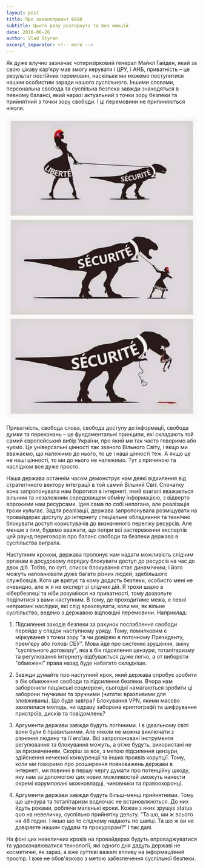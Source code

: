 ```yaml
---
layout: post
title: Про законопроект 6688
subtitle: Цього разу розгорнуто та без емоцій
date: 2018-06-26
author: Vlad Styran
excerpt_separator: <!-- more -->
---
```

Як дуже влучно зазначає чотиризірковий генерал Майкл Гайден, який за свою цікаву кар'єру мав змогу керувати і ЦРУ, і АНБ, приватність – це результат постійних перемовин, наскільки ми можемо поступитися нашим особистим заради нашого суспільного. Іншими словами, персональна свобода та суспільна безпека завжди знаходяться в певному балансі, який наразі актуальний з точки зору безпеки та прийнятний з точки зору свободи. І ці перемовини не припиняються ніколи.

![Liberte vs Securite](/img/liberte-vs-securite.jpeg)

<!-- more -->

Приватність, свобода слова, свобода доступу до інформації, свобода думки та переконань – це фундаментальні принципи, які складають той самий європейський вибір України, про який ми так часто говоримо або чуємо. Це універсальні цінності так званого Вільного Світу, і якщо ми вважаємо, що належимо до нього, то це і наші цінності теж. А якщо це не наші цінності, то ми до нього не належимо. Тут з причиною та наслідком все дуже просто.

Наша держава останнім часом демонструє нам деякі відхилення від стратегічного вектору інтеграції в той самий Вільний Світ. Спочатку вона запропонувала нам боротися в інтернеті, який взагалі вважається вільним та незалежним середовищем обміну інформацією, з відверто ворожими нам ресурсами. Ідея сама по собі непогана, але реалізація трохи кульгає. Задля реалізації, держава запропонувала розміщувати на провайдерах доступу до інтернету спеціальне обладнання та технічно блокувати доступ користувачів до визначеного переліку ресурсів. Але менше з тим, будемо вважати, що попри всі застереження експертів цей раунд переговорів про баланс свободи та безпеки держава в суспільства виграла.

Наступним кроком, держава пропонує нам надати можливість слідчим органам в досудовому порядку блокувати доступ до ресурсів на час до двох діб. Тобто, по суті, список блокування стає динамічним, і його можуть наповнювати дуже багато різних людей, здебільшого службовців. Кого це врятує та кому додасть безпеки, особисто мені не очевидно, але ж я не експерт зі слідчих дій. Я трохи шарю в кібербезпеці та ніби розуміюся на приватності, тому дозвольте поділитися з вами наступним. В тому, де проходитиме межа, є певні неприємні наслідки, які слід враховувати, коли ми, як вільне суспільство, ведемо з державою відповідні перемовини. Наприклад:

1. Підсилення заходів безпеки за рахунок послаблення свободи перейде у спадок наступному уряду. Тому, помилковим є міркування з точки зору "а чи довіряю я поточному Президенту, прем'єру або голові СБУ". Мова йде про системні зрушення, зміну "суспільного договору", яка в бік підсилення цензури, тоталітаризму та регулювання інтернету відбувається дуже легко, а от вибороти "обмежені" права назад буде набагато складніше.

2. Завжди думайте про наступний крок, який держава спробує зробити в бік обмеження свободи та підсилення безпеки. Вчора нам заборонили пацакські соцмережі, сьогодні намагаються зробити ці заборони гнучкими та зручними (читати: вразливими для зловживань). Що буде завтра? Блокування VPN, якими масово захопилася молодь, чи одразу заборона криптографії та шифрування пристроїв, дисків та повідомлень?

3. Аргументи держави завжди будуть логічними. І в ідеальному світі вони були б правильними. Але ніколи не можна виключати з рівняння людину та її егоїзм. Всі запропоновані інструменти регулювання та блокування можуть, а отже будуть, використані не за призначенням. Скоріш за все, з метою підсилення цензури, здійснення нечесної конкуренції та інших проявів корупції. Тому, коли ми говоримо про розширення повноважень держави в інтернеті, ми повинні в першу чергу думати про потенційну шкоду, яку нам за допомогою цих нових можливостей зможуть нанести окремі корумповані можновладці, чиновники та правоохоронці.

4. Аргументи держави завжди будуть більш-менш прийнятними. Тому що цензура та тоталітаризм водночас не встановлюються. До них йдуть роками, роблячи маленькі кроки. Кожен з яких зрушує status quo на невеличку, суспільно прийнятну дельту. "Та шо, ми ж всього на 48 годин. І якшо шо то слідчому надають по шапці. Та шо ж ви не довіряєте нашим суддям та прокурорам?" І так далі.

На фоні цих невеличких кроків на провайдерах будуть впроваджуватися та удосконалюватися технології, які одного дня дадуть державі не косметичні, як зараз, а вже суттєві важелі впливу на інформаційний простір. І вже не обов'язково з метою забезпечення суспільної безпеки.
